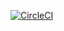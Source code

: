 [![CircleCI](https://dl.circleci.com/status-badge/img/circleci/5hCkrU9ccVpxF7ayeVoLQx/6CiFs5cHKXgYbfAvmzchBN/tree/main.svg?style=svg&circle-token=e6241a1ac1d61b7f0fc9a615d8f684d709efe3ee)](https://dl.circleci.com/status-badge/redirect/circleci/5hCkrU9ccVpxF7ayeVoLQx/6CiFs5cHKXgYbfAvmzchBN/tree/main)
